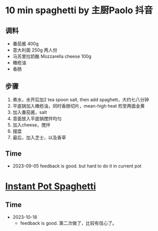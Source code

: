 # 10 min spaghetti by 主厨Paolo 抖音

## 调料
- 番茄酱 400g
- 意大利面 250g 两人份
- 马苏里拉奶酪 Mozzarella cheese 100g
- 橄榄油 
- 香肠

## 步骤
1. 煮水，水开后加2 tea spoon salt, then add spaghett，大约七八分钟
2. 平底锅加入橄榄油，同时香肠切片，mean-high heat 煎至两面金黄
3. 加入番茄酱，salt 
4. 意面放入平底锅搅拌均匀
5. 加入cheese，搅拌
6. 摆盘
7. 最后，加入芝士，以及香草

## Time 
- 2023-09-05 feedback is good. but hard to do it in current pot

# [Instant Pot Spaghetti](https://www.pressurecookrecipes.com/instant-pot-spaghetti/)

## Time 
- 2023-10-18 
  - feedback is good. 第二次做了，比较有信心了。
